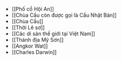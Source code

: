 - [[Phố cổ Hội An]]
- [[Chùa Cầu còn được gọi là Cầu Nhật Bản]]
- [[Chùa Cầu]]
- [[Thời Lê sơ]]
- [[Các di sản thế giới tại Việt Nam]]
- [[Thánh địa Mỹ Sơn]]
- [[Angkor Wat]]
- [[Charles Darwin]]
